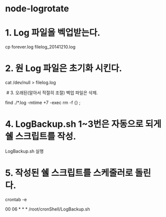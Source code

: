 # node-logrotate

# 1. Log 파일을 벡업받는다.

   cp forever.log filelog_20141210.log

# 2. 원 Log 파일은 초기화 시킨다.

   cat /dev/null > filelog.log

 # 3. 오래된(알아서 적절히 조절) 벡업 파일은 삭제.

   find ./*.log -mtime +7 -exec rm -f {} \;

# 4. LogBackup.sh 1~3번은 자동으로 되게 쉘 스크립트를 작성.

   LogBackup.sh   실행

# 5. 작성된 쉘 스크립트를 스케줄러로 돌린다.

   crontab -e

   00 06 * * * /root/cronShell/LogBackup.sh

